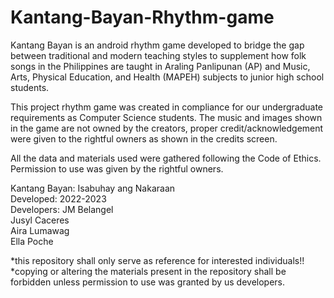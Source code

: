 # Kantang-Bayan-Rhythm-game
Kantang Bayan is an android rhythm game developed to bridge the gap between traditional and modern teaching styles to supplement how folk songs in the Philippines are taught in Araling Panlipunan (AP) and Music, Arts, Physical Education, and Health (MAPEH) subjects to junior high school students. 

This project rhythm game was created in compliance for our undergraduate requirements as Computer Science students.
The music and images shown in the game are not owned by the creators, proper credit/acknowledgement were given to the rightful owners as shown in the credits screen.

All the data and materials used were gathered following the Code of Ethics. Permission to use was given by the rightful owners.

Kantang Bayan: Isabuhay ang Nakaraan  
Developed: 2022-2023  
Developers:
JM Belangel  
Jusyl Caceres  
Aira Lumawag   
Ella Poche  

*this repository shall only serve as reference for interested individuals!!
*copying or altering the materials present in the repository shall be forbidden unless permission to use was granted by us developers.
